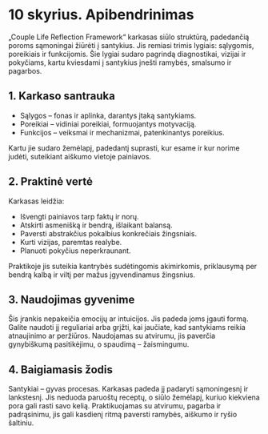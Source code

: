 # 10 skyrius. Apibendrinimas

„Couple Life Reflection Framework“ karkasas siūlo struktūrą, padedančią poroms sąmoningai žiūrėti į santykius. Jis remiasi trimis lygiais: sąlygomis, poreikiais ir funkcijomis. Šie lygiai sudaro pagrindą diagnostikai, vizijai ir pokyčiams, kartu kviesdami į santykius įnešti ramybės, smalsumo ir pagarbos.

## 1. Karkaso santrauka

- Sąlygos – fonas ir aplinka, darantys įtaką santykiams.
- Poreikiai – vidiniai poreikiai, formuojantys motyvaciją.
- Funkcijos – veiksmai ir mechanizmai, patenkinantys poreikius.

Kartu jie sudaro žemėlapį, padedantį suprasti, kur esame ir kur norime judėti, suteikiant aiškumo vietoje painiavos.

## 2. Praktinė vertė

Karkasas leidžia:

- Išvengti painiavos tarp faktų ir norų.
- Atskirti asmenišką ir bendrą, išlaikant balansą.
- Paversti abstrakčius pokalbius konkrečiais žingsniais.
- Kurti vizijas, paremtas realybe.
- Planuoti pokyčius neperkraunant.

Praktikoje jis suteikia kantrybės sudėtingomis akimirkomis, priklausymą per bendrą kalbą ir viltį per mažus įgyvendinamus žingsnius.

## 3. Naudojimas gyvenime

Šis įrankis nepakeičia emocijų ar intuicijos. Jis padeda joms įgauti formą. Galite naudoti jį reguliariai arba grįžti, kai jaučiate, kad santykiams reikia atnaujinimo ar peržiūros. Naudojamas su atvirumu, jis paverčia gynybiškumą pasitikėjimu, o spaudimą – žaismingumu.

## 4. Baigiamasis žodis

Santykiai – gyvas procesas. Karkasas padeda jį padaryti sąmoningesnį ir lankstesnį. Jis neduoda paruoštų receptų, o siūlo žemėlapį, kuriuo kiekviena pora gali rasti savo kelią. Praktikuojamas su atvirumu, pagarba ir padrąsinimu, jis gali kasdienį ritmą paversti ramybės, aiškumo ir ryšio šaltiniu.
